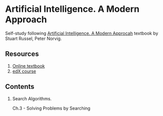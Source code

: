 # Artificial Intelligence. A Modern Approach

Self-study following [Artificial Intelligence. A Modern Approcah](https://www.amazon.com/Artificial-Intelligence-Modern-Approach-3rd/dp/0136042597) textbook by Stuart Russel, Peter Norvig.

## Resources
1. [Online textbook](http://aima.cs.berkeley.edu/)
2. [edX course](https://www.edx.org/course/artificial-intelligence-ai-columbiax-csmm-101x-0)


## Contents
1. Search Algorithms.

   Ch.3 - Solving Problems by Searching

